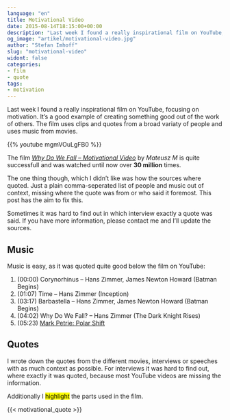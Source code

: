 ```yaml
---
language: "en"
title: Motivational Video
date: 2015-08-14T18:15:00+00:00
description: "Last week I found a really inspirational film on YouTube, focusing on Motivation. But because it was poorly quoted, I tried to find the quotes and fix the issue."
og_image: "artikel/motivational-video.jpg"
author: "Stefan Imhoff"
slug: "motivational-video"
widont: false
categories:
- film
- quote
tags:
- motivation
---
```


Last week I found a really inspirational film on YouTube, focusing on motivation. It’s a good example of creating something good out of the work of others. The film uses clips and quotes from a broad variaty of people and uses music from movies.

{{% youtube mgmVOuLgFB0 %}}

The film <cite>[Why Do We Fall – Motivational Video](https://www.youtube.com/watch?v=mgmVOuLgFB0)</cite> by <i>Mateusz M</i> is quite successfull and was watched until now over **30 million** times.

The one thing though, which I didn’t like was how the sources where quoted. Just a plain comma-seperated list of people and music out of context, missing where the quote was from or who said it foremost. This post has the aim to fix this.

Sometimes it was hard to find out in which interview exactly a quote was said. If you have more information, please contact me and I’ll update the sources.

## Music

Music is easy, as it was quoted quite good below the film on YouTube:

1. (00:00) Corynorhinus – Hans Zimmer, James Newton Howard (Batman Begins)
2. (01:07) Time – Hans Zimmer (Inception)
3. (03:17) Barbastella – Hans Zimmer, James Newton Howard (Batman Begins)
4. (04:02) Why Do We Fall? – Hans Zimmer (The Dark Knight Rises)
5. (05:23) [Mark Petrie: Polar Shift](https://soundcloud.com/mark-22/polar-shift)

## Quotes

I wrote down the quotes from the different movies, interviews or speeches with as much context as possible. For interviews it was hard to find out, where exactly it was quoted, because most YouTube videos are missing the information.

Additionally I <mark>highlight</mark> the parts used in the film.

{{< motivational_quote >}}
